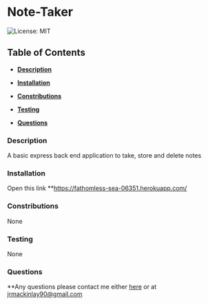 # Note-Taker

![License: MIT](https://img.shields.io/badge/License-MIT-yellow.svg)

## Table of Contents

* **[Description](#Description)**

* **[Installation](#Installation)**

* **[Constributions](#Contributions)**

* **[Testing](#Testing)**

* **[Questions](#Questions)**


### Description

A basic express back end application to take, store and delete notes


### Installation

Open this link **https://fathomless-sea-06351.herokuapp.com/


### Constributions

None


### Testing

None


### Questions

**Any questions please contact me either [here](https://github.com/tallglassof-milkjake) or at jrmackinlay90@gmail.com